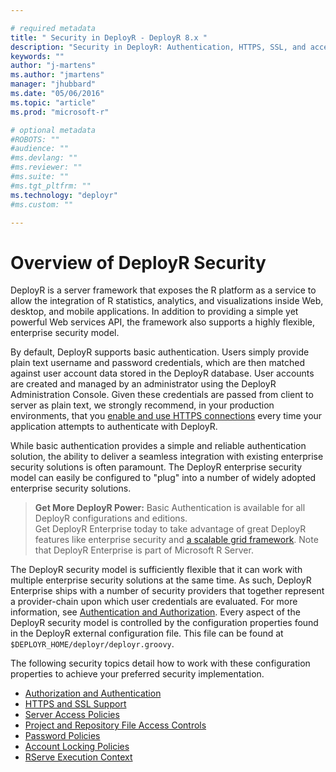 ```yaml
---

# required metadata
title: " Security in DeployR - DeployR 8.x "
description: "Security in DeployR: Authentication, HTTPS, SSL, and access controls for server, Project file and Repository File, and more."
keywords: ""
author: "j-martens"
ms.author: "jmartens"
manager: "jhubbard"
ms.date: "05/06/2016"
ms.topic: "article"
ms.prod: "microsoft-r"

# optional metadata
#ROBOTS: ""
#audience: ""
#ms.devlang: ""
#ms.reviewer: ""
#ms.suite: ""
#ms.tgt_pltfrm: ""
ms.technology: "deployr"
#ms.custom: ""

---
```


# Overview of DeployR Security

DeployR is a server framework that exposes the R platform as a service to allow the integration of R statistics, analytics, and visualizations inside Web, desktop, and mobile applications. In addition to providing a simple yet powerful Web services API, the framework also supports a highly flexible, enterprise security model.

By default, DeployR supports basic authentication. Users simply provide plain text username and password credentials, which are then matched against user account data stored in the DeployR database. User accounts are created and managed by an administrator using the DeployR Administration Console. Given these credentials are passed from client to server as plain text, we strongly recommend, in your production environments, that you [enable and use HTTPS connections](../operationalize/configure-https.md) every time your application attempts to authenticate with DeployR. 

While basic authentication provides a simple and reliable authentication solution, the ability to deliver a seamless integration with existing enterprise security solutions is often paramount. The DeployR enterprise security model can easily be configured to "plug" into a number of widely adopted enterprise security solutions.

>**Get More DeployR Power:** Basic Authentication is available for all DeployR configurations and editions.  
>Get DeployR Enterprise today to take advantage of great DeployR features like enterprise security and [a scalable grid framework](deployr-admin-managing-the-grid.md). Note that DeployR Enterprise is part of Microsoft R Server.

The DeployR security model is sufficiently flexible that it can work with multiple enterprise security solutions at the same time. As such, DeployR Enterprise ships with a number of security providers that together represent a provider-chain upon which user credentials are evaluated. For more information, see [Authentication and Authorization](../operationalize/configure-authentication.md). Every aspect of the DeployR security model is controlled by the configuration properties found in the DeployR external configuration file. This file can be found at `$DEPLOYR_HOME/deployr/deployr.groovy`.

The following security topics detail how to work with these configuration properties to achieve your preferred security implementation.
+ [Authorization and Authentication](../operationalize/configure-authentication.md)
+ [HTTPS and SSL Support](../operationalize/configure-https.md)
+ [Server Access Policies](deployr-security-server-access.md)
+ [Project and Repository File Access Controls](deployr-security-project-access.md)
+ [Password Policies](deployr-security-passwords.md)
+ [Account Locking Policies](deployr-security-account-locking.md)
+ [RServe Execution Context](deployr-security-rserve-execution-context.md)
